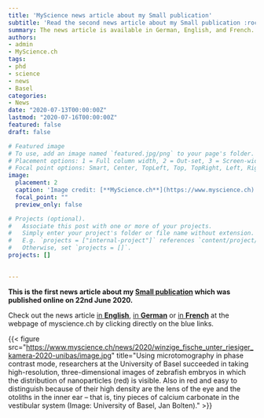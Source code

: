 ```yaml
---
title: 'MyScience news article about my Small publication'
subtitle: 'Read the second news article about my Small publication :rocket::rocket:'
summary: The news article is available in German, English, and French.
authors:
- admin
- MyScience.ch
tags:
- phd
- science
- news
- Basel
categories:
- News
date: "2020-07-13T00:00:00Z"
lastmod: "2020-07-16T00:00:00Z"
featured: false
draft: false

# Featured image
# To use, add an image named `featured.jpg/png` to your page's folder.
# Placement options: 1 = Full column width, 2 = Out-set, 3 = Screen-width
# Focal point options: Smart, Center, TopLeft, Top, TopRight, Left, Right, BottomLeft, Bottom, BottomRight
image:
  placement: 2
  caption: 'Image credit: [**MyScience.ch**](https://www.myscience.ch)'
  focal_point: ""
  preview_only: false

# Projects (optional).
#   Associate this post with one or more of your projects.
#   Simply enter your project's folder or file name without extension.
#   E.g. `projects = ["internal-project"]` references `content/project/deep-learning/index.md`.
#   Otherwise, set `projects = []`.
projects: []

  
---
```


**This is the first news article about my [Small publication](https://doi.org/10.1002/smll.202000746) which was published online on 22nd June 2020.**

Check out the news article [in **English**](https://www.myscience.ch/en/news/2020/tiny_fish_under_a_giant_camera-2020-unibas), [in **German**](https://www.myscience.ch/de/news/2020/winzige_fische_unter_riesiger_kamera-2020-unibas) or [in **French**](https://www.myscience.ch/fr/news/2020/winzige_fische_unter_riesiger_kamera-2020-unibas) at the webpage of myscience.ch by clicking directly on the blue links.


{{< figure src="https://www.myscience.ch/news/2020/winzige_fische_unter_riesiger_kamera-2020-unibas/image.jpg" title="Using microtomography in phase contrast mode, researchers at the University of Basel succeeded in taking high-resolution, three-dimensional images of zebrafish embryos in which the distribution of nanoparticles (red) is visible. Also in red and easy to distinguish because of their high density are the lens of the eye and the otoliths in the inner ear – that is, tiny pieces of calcium carbonate in the vestibular system (Image: University of Basel, Jan Bolten)." >}}
